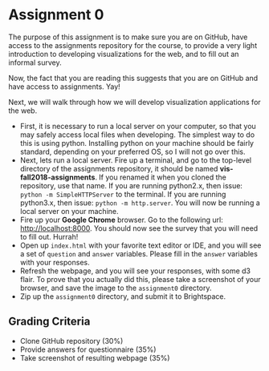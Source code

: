 # Assignment 0

The purpose of this assignment is to make sure you are on GitHub, have access to the assignments repository for the course, to provide a very light introduction to developing visualizations for the web, and to fill out an informal survey.

Now, the fact that you are reading this suggests that you are on GitHub and have access to assignments. Yay!

Next, we will walk through how we will develop visualization applications for the web.

* First, it is necessary to run a local server on your computer, so that you may safely access local files when developing. The simplest way to do this is using python. Installing python on your machine should be fairly standard, depending on your preferred OS, so I will not go over this.
* Next, lets run a local server. Fire up a terminal, and go to the top-level directory of the assignments repository, it should be named **vis-fall2018-assignments**. If you renamed it when you cloned the repository, use that name. If you are running python2.x, then issue: `python -m SimpleHTTPServer` to the terminal. If you are running python3.x, then issue: `python -m http.server`. You will now be running a local server on your machine.
* Fire up your **Google Chrome** browser. Go to the following url: [http://localhost:8000](http://localhost:8000). You should now see the survey that you will need to fill out. Hurrah!
* Open up `index.html` with your favorite text editor or IDE, and you will see a set of `question` and `answer` variables. Please fill in the `answer` variables with your responses.
* Refresh the webpage, and you will see your responses, with some d3 flair. To prove that you actually did this, please take a screenshot of your browser, and save the image to the `assignment0` directory.
* Zip up the `assignment0` directory, and submit it to Brightspace.

## Grading Criteria

* Clone GitHub repository (30%)
* Provide answers for questionnaire (35%)
* Take screenshot of resulting webpage (35%)
